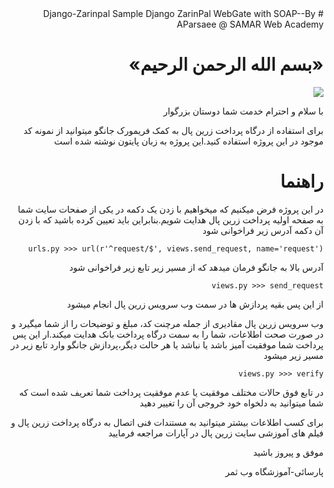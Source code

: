 <html dir="rtl">
# Django-Zarinpal
Sample Django ZarinPal WebGate with SOAP--By AParsaee @ SAMAR Web Academy
<h1>«بسم الله الرحمن الرحیم»</h1>
<img src="https://raw.githubusercontent.com/aparsaee/Django-Zarinpal/master/zarinpal-logo.png">

با سلام و احترام خدمت شما دوستان بزرگوار

برای استفاده از درگاه پرداخت زرین پال به کمک فریمورک جانگو میتوانید از نمونه کد موجود در این پروژه استفاده کنید.این پروژه به زبان پایتون نوشته شده است

<h1>راهنما</h1>

در این پروژه فرض میکنیم که میخواهیم با زدن یک دکمه در یکی از صفحات سایت شما به صفحه اولیه پرداخت زرین پال هدایت شویم.بنابراین باید تعیین کرده باشید که با زدن آن دکمه آدرس زیر فراخوانی شود

<pre><code>urls.py >>> url(r'^request/$', views.send_request, name='request')</code></pre>
آدرس بالا به جانگو فرمان میدهد که از مسیر زیر تابع زیر فراخوانی شود
<pre><code>views.py >>> send_request </code></pre>
از این پس بقیه پردازش ها در سمت وب سرویس زرین پال انجام میشود

وب سرویس زرین پال مقادیری از جمله مرچنت کد، مبلغ و توضیحات را از شما میگیرد و در صورت صحت اطلاعات، شما را به سمت درگاه پرداخت بانک هدایت میکند.ار این پس پرداخت شما موفقیت آمیز باشد یا نباشد یا هر حالت دیگر،پردازش جانگو وارد تابع زیر در مسیر زیر میشود
<pre><code>views.py >>> verify </code></pre>
در تابع فوق حالات مختلف موفقیت یا عدم موفقیت پرداخت شما تعریف شده است که شما میتوانید به دلخواه خود خروجی آن را تغییر دهید

برای کسب اطلاعات بیشتر میتوانید به مستندات فنی اتصال به درگاه پرداخت زرین پال و فیلم های آموزشی سایت زرین پال در آپارات مراجعه فرمایید


موفق و پیروز باشید

پارسائی-آموزشگاه وب ثمر
